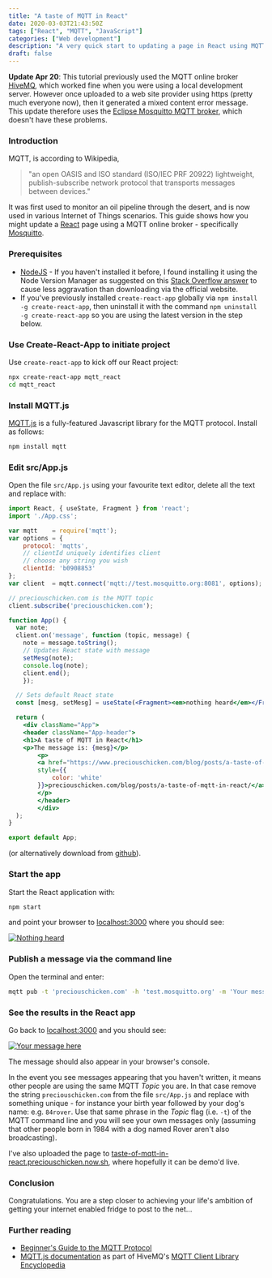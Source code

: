 ```yaml
---
title: "A taste of MQTT in React"
date: 2020-03-03T21:43:50Z
tags: ["React", "MQTT", "JavaScript"]
categories: ["Web development"]
description: "A very quick start to updating a page in React using MQTT"
draft: false
---
```


**Update Apr 20**: This tutorial previously used the MQTT online broker [HiveMQ](https://www.hivemq.com), which worked fine when you were using a local development server.  However once uploaded to a web site provider using https (pretty much everyone now), then it generated a mixed content error message.  This update therefore uses the [Eclipse Mosquitto MQTT broker](https://mosquitto.org), which doesn't have these problems.

### Introduction

MQTT, is according to Wikipedia, 
>"an open OASIS and ISO standard (ISO/IEC PRF 20922) lightweight, publish-subscribe network protocol that transports messages between devices."

It was first used to monitor an oil pipeline through the desert, and is now used in various Internet of Things scenarios.  This guide shows how you might update a [React](https://reactjs.org) page using a MQTT online broker - specifically [Mosquitto](https://mosquitto.org).

### Prerequisites

-  [NodeJS](https://nodejs.org) - If you haven't installed it before, I found installing it using the Node Version Manager as suggested on this [Stack Overflow answer](https://stackoverflow.com/a/24404451/6333825) to cause less aggravation than downloading via the official website.
-  If you've previously installed `create-react-app` globally via `npm install -g create-react-app`, then uninstall it with the command `npm uninstall -g create-react-app` so you are using the latest version in the step below. 

### Use Create-React-App to initiate project

Use `create-react-app` to kick off our React project:

```bash
npx create-react-app mqtt_react
cd mqtt_react
```

### Install MQTT.js

[MQTT.js](https://github.com/mqttjs/MQTT.js) is a fully-featured Javascript library for the MQTT protocol.  Install as follows:

```bash
npm install mqtt
```

### Edit src/App.js

Open the file `src/App.js` using your favourite text editor, delete all the text and replace with:

```jsx
import React, { useState, Fragment } from 'react';
import './App.css';

var mqtt    = require('mqtt');
var options = {
	protocol: 'mqtts',
	// clientId uniquely identifies client
	// choose any string you wish
	clientId: 'b0908853' 	
};
var client  = mqtt.connect('mqtt://test.mosquitto.org:8081', options);

// preciouschicken.com is the MQTT topic
client.subscribe('preciouschicken.com');

function App() {
  var note;
  client.on('message', function (topic, message) {
    note = message.toString();
    // Updates React state with message 
    setMesg(note);
    console.log(note);
    client.end();
    });

  // Sets default React state 
  const [mesg, setMesg] = useState(<Fragment><em>nothing heard</em></Fragment>);

  return (
    <div className="App">
    <header className="App-header">
    <h1>A taste of MQTT in React</h1>
    <p>The message is: {mesg}</p>
		<p>
		<a href="https://www.preciouschicken.com/blog/posts/a-taste-of-mqtt-in-react/"    
		style={{
			color: 'white'
		}}>preciouschicken.com/blog/posts/a-taste-of-mqtt-in-react/</a>
		</p>
		</header>
		</div>
  );
}

export default App;
```

(or alternatively download from [github](https://github.com/PreciousChicken/taste_of_mqtt_in_react)).


### Start the app

Start the React application with:

```bash
npm start
```

and point your browser to [localhost:3000](http://localhost:3000) where you should see:

[![Nothing heard](https://www.preciouschicken.com/blog/images/taste_of_react_nothing_heard.png)](https://www.preciouschicken.com/blog/images/taste_of_react_nothing_heard.png)

### Publish a message via the command line

Open the terminal and enter:

```bash
mqtt pub -t 'preciouschicken.com' -h 'test.mosquitto.org' -m 'Your message here!'
```

### See the results in the React app

Go back to [localhost:3000](http://localhost:3000) and you should see:

[![Your message here](https://www.preciouschicken.com/blog/images/taste_of_react_your_message.png)](https://www.preciouschicken.com/blog/images/taste_of_react_your_message.png)

The message should also appear in your browser's console.

In the event you see messages appearing that you haven't written, it means other people are using the same MQTT _Topic_ you are.  In that case remove the string `preciouschicken.com` from the file `src/App.js` and replace with something unique - for instance your birth year followed by your dog's name: e.g. `84rover`.  Use that same phrase in the _Topic_ flag (i.e. `-t`) of the MQTT command line and you will see your own messages only (assuming that other people born in 1984 with a dog named Rover aren't also broadcasting).

I've also uploaded the page to [taste-of-mqtt-in-react.preciouschicken.now.sh](https://taste-of-mqtt-in-react.preciouschicken.now.sh), where hopefully it can be demo'd live.

### Conclusion

Congratulations.  You are a step closer to achieving your life's ambition of getting  your internet enabled fridge to post to the net...

### Further reading

- [Beginner's Guide to the MQTT Protocol](http://www.steves-internet-guide.com/mqtt/)
- [MQTT.js documentation](https://www.hivemq.com/blog/mqtt-client-library-mqtt-js/) as part of HiveMQ's [MQTT Client Library Encyclopedia](https://www.hivemq.com/mqtt-client-library-encyclopedia/)


